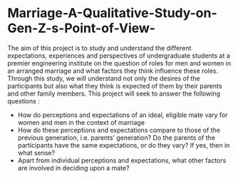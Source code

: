 # Marriage-A-Qualitative-Study-on-Gen-Z-s-Point-of-View-
The aim of this project is to study and understand the different expectations, experiences and perspectives of undergraduate students at a premier engineering institute on the question of roles for men and women in an arranged marriage and what factors they think influence these roles. Through this study, we will understand not only the desires of the participants but also what they think is expected of them by their parents and other family members.
This project will seek to answer the following questions :
* How do perceptions and expectations of an ideal, eligible mate vary for women and men in the context of marriage
* How do these perceptions and expectations compare to those of the previous generation, i.e. parents’ generation? Do the parents of the participants have the same expectations, or do they vary? If yes, then in what sense?
* Apart from individual perceptions and expectations, what other factors are involved in deciding upon a mate?

